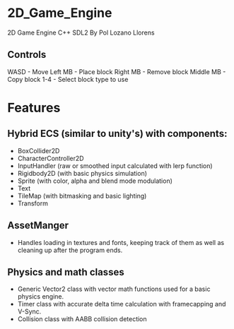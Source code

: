 # 2D_Game_Engine
2D Game Engine C++ SDL2
By Pol Lozano Llorens

## Controls
WASD - Move
Left MB - Place block
Right MB - Remove block
Middle MB - Copy block
1-4 - Select block type to use

# Features
## Hybrid ECS (similar to unity's) with components:
- BoxCollider2D
- CharacterController2D
- InputHandler (raw or smoothed input calculated with lerp function)
- Rigidbody2D (with basic physics simulation)
- Sprite (with color, alpha and blend mode modulation)
- Text 
- TileMap (with bitmasking and basic lighting)
- Transform

## AssetManger 
- Handles loading in textures and fonts, keeping track of them as well as cleaning up after the program ends.
## Physics and math classes 
- Generic Vector2 class with vector math functions used for a basic physics engine.
- Timer class with accurate delta time calculation with framecapping and V-Sync. 
- Collision class with AABB collision detection
